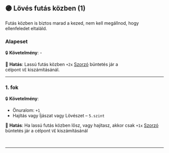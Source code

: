 ## 🟣 Lövés futás közben (1)

Futás közben is biztos marad a kezed, nem kell megállnod, hogy ellenfeledet eltaláld.
### Alapeset

🔒 **Követelmény**: -

🌟 **Hatás**: Lassú futás közben `+2x` [Szorzó](../072_tavharc_ve_szorzo_oszto.md#️-szorzó) büntetés jár a célpont `VÉ` kiszámításánál.

---
### 1. fok

🔒 **Követelmény**:
- Önuralom: `+1`  
- Hajítás vagy Íjászat vagy Lövészet – `5.szint`

🌟 **Hatás**: Ha lassú futás közben lősz, vagy hajítasz, akkor csak `+1x` [Szorzó](../072_tavharc_ve_szorzo_oszto.md#️-szorzó) büntetés jár a célpont `VÉ` kiszámításánál

<br />

---
